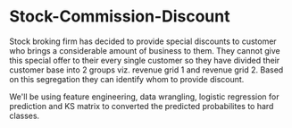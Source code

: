 # Stock-Commission-Discount

Stock broking firm has decided to provide special discounts to customer who brings a considerable amount of business to them. They cannot give this special offer to their every single customer so they have divided their customer base into 2 groups viz. revenue grid 1 and revenue grid 2. Based on this segregation they can identify whom to provide discount.

We'll be using feature engineering, data wrangling, logistic regression for prediction and KS matrix to converted the predicted probabilites to hard classes.
